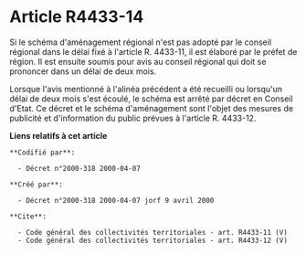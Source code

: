 # Article R4433-14

Si le schéma d'aménagement régional n'est pas adopté par le conseil régional dans le délai fixé à l'article R. 4433-11, il
est élaboré par le préfet de région. Il est ensuite soumis pour avis au conseil régional qui doit se prononcer dans un délai
de deux mois.

Lorsque l'avis mentionné à l'alinéa précédent a été recueilli ou lorsqu'un délai de deux mois s'est écoulé, le schéma est
arrêté par décret en Conseil d'Etat. Ce décret et le schéma d'aménagement sont l'objet des mesures de publicité et
d'information du public prévues à l'article R. 4433-12.

**Liens relatifs à cet article**

	**Codifié par**:

	  - Décret n°2000-318 2000-04-07

	**Créé par**:

	  - Décret n°2000-318 2000-04-07 jorf 9 avril 2000

	**Cite**:

	  - Code général des collectivités territoriales - art. R4433-11 (V)
	  - Code général des collectivités territoriales - art. R4433-12 (V)
